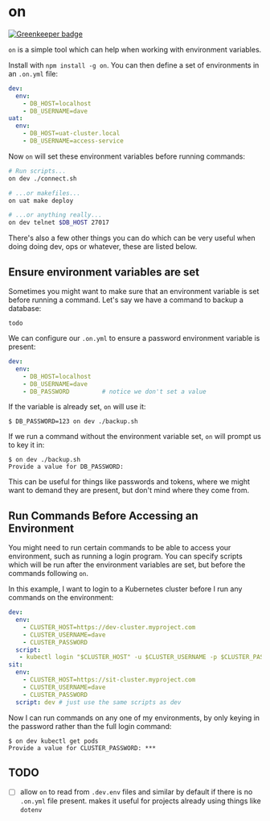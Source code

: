 # on

[![Greenkeeper badge](https://badges.greenkeeper.io/dwmkerr/on.svg)](https://greenkeeper.io/)

`on` is a simple tool which can help when working with environment variables.

Install with `npm install -g on`. You can then define a set of environments in an `.on.yml` file:

```yml
dev:
  env:
    - DB_HOST=localhost
    - DB_USERNAME=dave
uat:
  env:
    - DB_HOST=uat-cluster.local
    - DB_USERNAME=access-service
```

Now `on` will set these environment variables before running commands:

```bash
# Run scripts...
on dev ./connect.sh

# ...or makefiles...
on uat make deploy

# ...or anything really...
on dev telnet $DB_HOST 27017
```

There's also a few other things you can do which can be very useful when doing doing dev, ops or whatever, these are listed below. 

## Ensure environment variables are set

Sometimes you might want to make sure that an environment variable is set before running a command. Let's say we have a command to backup a database:

```
todo
```

We can configure our `.on.yml` to ensure a password environment variable is present:

```yml
dev:
  env:
    - DB_HOST=localhost
    - DB_USERNAME=dave
    - DB_PASSWORD         # notice we don't set a value
```

If the variable is already set, `on` will use it:

```
$ DB_PASSWORD=123 on dev ./backup.sh
```

If we run a command without the environment variable set, `on` will prompt us to key it in:

```
$ on dev ./backup.sh
Provide a value for DB_PASSWORD: 
```

This can be useful for things like passwords and tokens, where we might want to demand they are present, but don't mind where they come from.

## Run Commands Before Accessing an Environment

You might need to run certain commands to be able to access your environment, such as running a login program. You can specify scripts which will be run after the environment variables are set, but before the commands following `on`.

In this example, I want to login to a Kubernetes cluster before I run any commands on the environment:

```yml
dev:
  env:
    - CLUSTER_HOST=https://dev-cluster.myproject.com
    - CLUSTER_USERNAME=dave
    - CLUSTER_PASSWORD
  script:
   - kubectl login "$CLUSTER_HOST" -u $CLUSTER_USERNAME -p $CLUSTER_PASSWORD
sit:
  env:
    - CLUSTER_HOST=https://sit-cluster.myproject.com
    - CLUSTER_USERNAME=dave
    - CLUSTER_PASSWORD
  script: dev # just use the same scripts as dev
```

Now I can run commands on any one of my environments, by only keying in the password rather than the full login command:

```
$ on dev kubectl get pods
Provide a value for CLUSTER_PASSWORD: ***
```

## TODO

 - [ ] allow `on` to read from `.dev.env` files and similar by default if there is no `.on.yml` file present. makes it useful for projects already using things like `dotenv`
